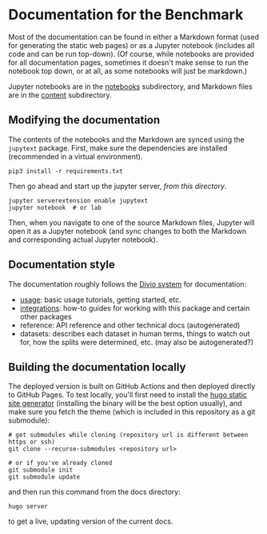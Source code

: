 # Documentation for the Benchmark

Most of the documentation can be found in either a Markdown format (used for generating the static web pages) or as a Jupyter notebook (includes all code and can be run top-down). (Of course, while notebooks are provided for all documentation pages, sometimes it doesn't make sense to run the notebook top down, or at all, as some notebooks will just be markdown.)

Jupyter notebooks are in the [notebooks](notebooks) subdirectory, and Markdown files are in the [content](content) subdirectory.

## Modifying the documentation

The contents of the notebooks and the Markdown are synced using the `jupytext` package. First, make sure the dependencies are installed (recommended in a virtual environment).
```shell
pip3 install -r requirements.txt
```

Then go ahead and start up the jupyter server, *from this directory*.
```shell
jupyter serverextension enable jupytext
jupyter notebook  # or lab
```

Then, when you navigate to one of the source Markdown files, Jupyter will open it as a Jupyter notebook (and sync changes to both the Markdown and corresponding actual Jupyter notebook).

## Documentation style

The documentation roughly follows the [Divio system](https://documentation.divio.com/) for documentation:
- [usage](content/python/tutorials): basic usage tutorials, getting started, etc.
- [integrations](content/python/integrations): how-to guides for working with this package and certain other packages
- reference: API reference and other technical docs (autogenerated)
- datasets: describes each dataset in human terms, things to watch out for, how the splits were determined, etc. (may also be autogenerated?)

## Building the documentation locally

The deployed version is built on GitHub Actions and then deployed directly to GitHub Pages. To test locally, you'll first need to install the [hugo static site generator](https://gohugo.io/getting-started/installing/) (installing the binary will be the best option usually), and make sure you fetch the theme (which is included in this repository as a git submodule):
```shell
# get submodules while cloning (repository url is different between https or ssh)
git clone --recurse-submodules <repository url>

# or if you've already cloned
git submodule init
git submodule update
```

and then run this command from the docs directory:
```shell
hugo server
```
to get a live, updating version of the current docs.

